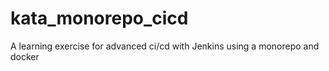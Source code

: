 # kata_monorepo_cicd
A learning exercise for advanced ci/cd with Jenkins using a monorepo and docker
